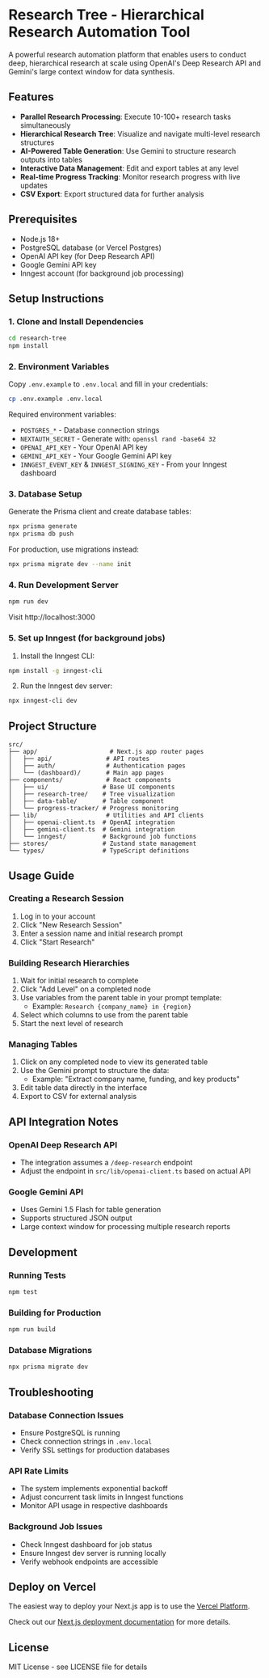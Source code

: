 # Research Tree - Hierarchical Research Automation Tool

A powerful research automation platform that enables users to conduct deep, hierarchical research at scale using OpenAI's Deep Research API and Gemini's large context window for data synthesis.

## Features

- **Parallel Research Processing**: Execute 10-100+ research tasks simultaneously
- **Hierarchical Research Tree**: Visualize and navigate multi-level research structures
- **AI-Powered Table Generation**: Use Gemini to structure research outputs into tables
- **Interactive Data Management**: Edit and export tables at any level
- **Real-time Progress Tracking**: Monitor research progress with live updates
- **CSV Export**: Export structured data for further analysis

## Prerequisites

- Node.js 18+ 
- PostgreSQL database (or Vercel Postgres)
- OpenAI API key (for Deep Research API)
- Google Gemini API key
- Inngest account (for background job processing)

## Setup Instructions

### 1. Clone and Install Dependencies

```bash
cd research-tree
npm install
```

### 2. Environment Variables

Copy `.env.example` to `.env.local` and fill in your credentials:

```bash
cp .env.example .env.local
```

Required environment variables:
- `POSTGRES_*` - Database connection strings
- `NEXTAUTH_SECRET` - Generate with: `openssl rand -base64 32`
- `OPENAI_API_KEY` - Your OpenAI API key
- `GEMINI_API_KEY` - Your Google Gemini API key
- `INNGEST_EVENT_KEY` & `INNGEST_SIGNING_KEY` - From your Inngest dashboard

### 3. Database Setup

Generate the Prisma client and create database tables:

```bash
npx prisma generate
npx prisma db push
```

For production, use migrations instead:
```bash
npx prisma migrate dev --name init
```

### 4. Run Development Server

```bash
npm run dev
```

Visit http://localhost:3000

### 5. Set up Inngest (for background jobs)

1. Install the Inngest CLI:
```bash
npm install -g inngest-cli
```

2. Run the Inngest dev server:
```bash
npx inngest-cli dev
```

## Project Structure

```
src/
├── app/                    # Next.js app router pages
│   ├── api/               # API routes
│   ├── auth/              # Authentication pages
│   └── (dashboard)/       # Main app pages
├── components/            # React components
│   ├── ui/               # Base UI components
│   ├── research-tree/    # Tree visualization
│   ├── data-table/       # Table component
│   └── progress-tracker/ # Progress monitoring
├── lib/                   # Utilities and API clients
│   ├── openai-client.ts  # OpenAI integration
│   ├── gemini-client.ts  # Gemini integration
│   └── inngest/          # Background job functions
├── stores/               # Zustand state management
└── types/                # TypeScript definitions
```

## Usage Guide

### Creating a Research Session

1. Log in to your account
2. Click "New Research Session"
3. Enter a session name and initial research prompt
4. Click "Start Research"

### Building Research Hierarchies

1. Wait for initial research to complete
2. Click "Add Level" on a completed node
3. Use variables from the parent table in your prompt template:
   - Example: `Research {company_name} in {region}`
4. Select which columns to use from the parent table
5. Start the next level of research

### Managing Tables

1. Click on any completed node to view its generated table
2. Use the Gemini prompt to structure the data:
   - Example: "Extract company name, funding, and key products"
3. Edit table data directly in the interface
4. Export to CSV for external analysis

## API Integration Notes

### OpenAI Deep Research API
- The integration assumes a `/deep-research` endpoint
- Adjust the endpoint in `src/lib/openai-client.ts` based on actual API

### Google Gemini API
- Uses Gemini 1.5 Flash for table generation
- Supports structured JSON output
- Large context window for processing multiple research reports

## Development

### Running Tests
```bash
npm test
```

### Building for Production
```bash
npm run build
```

### Database Migrations
```bash
npx prisma migrate dev
```

## Troubleshooting

### Database Connection Issues
- Ensure PostgreSQL is running
- Check connection strings in `.env.local`
- Verify SSL settings for production databases

### API Rate Limits
- The system implements exponential backoff
- Adjust concurrent task limits in Inngest functions
- Monitor API usage in respective dashboards

### Background Job Issues
- Check Inngest dashboard for job status
- Ensure Inngest dev server is running locally
- Verify webhook endpoints are accessible

## Deploy on Vercel

The easiest way to deploy your Next.js app is to use the [Vercel Platform](https://vercel.com/new?utm_medium=default-template&filter=next.js&utm_source=create-next-app&utm_campaign=create-next-app-readme).

Check out our [Next.js deployment documentation](https://nextjs.org/docs/app/building-your-application/deploying) for more details.

## License

MIT License - see LICENSE file for details
